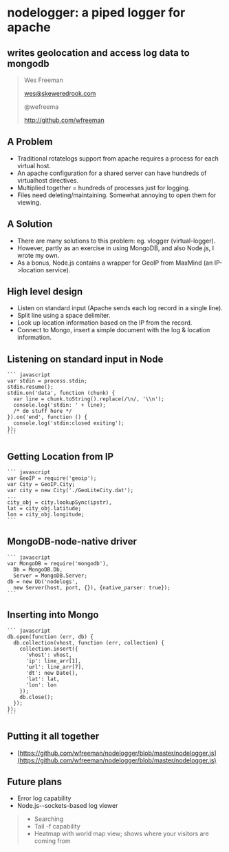 # nodelogger: a piped logger for apache #
## writes geolocation and access log data to mongodb 


> Wes Freeman
>
> wes@skeweredrook.com
>
> @wefreema
>
> http://github.com/wfreeman
>

## A Problem 

* Traditional rotatelogs support from apache requires a process for each virtual host.
* An apache configuration for a shared server can have hundreds of virtualhost directives.
* Multiplied together = hundreds of processes just for logging.
* Files need deleting/maintaining. Somewhat annoying to open them for viewing.

## A Solution #

* There are many solutions to this problem: eg. vlogger (virtual-logger).
* However, partly as an exercise in using MongoDB, and also Node.js, I wrote my own.
* As a bonus, Node.js contains a wrapper for GeoIP from MaxMind (an IP->location service).

## High level design
* Listen on standard input (Apache sends each log record in a single line).
* Split line using a space delimiter.
* Look up location information based on the IP from the record.
* Connect to Mongo, insert a simple document with the log & location information.

## Listening on standard input in Node
    ``` javascript
    var stdin = process.stdin;
    stdin.resume(); 
    stdin.on('data', function (chunk) { 
      var line = chunk.toString().replace(/\n/, '\\n');
      console.log('stdin: ' + line);
      /* do stuff here */
    }).on('end', function () { 
      console.log('stdin:closed exiting');
    });
    ```

## Getting Location from IP
    ``` javascript
    var GeoIP = require('geoip');
    var City = GeoIP.City;
    var city = new City('./GeoLiteCity.dat');
    ...
    city_obj = city.lookupSync(ipstr),
    lat = city_obj.latitude;
    lon = city_obj.longitude;
    ```

## MongoDB-node-native driver
    ``` javascript
    var MongoDB = require('mongodb'),
      Db = MongoDB.Db,
      Server = MongoDB.Server;
    db = new Db('nodelogs', 
      new Server(host, port, {}), {native_parser: true});
    ```

## Inserting into Mongo
    ``` javascript
    db.open(function (err, db) {
      db.collection(vhost, function (err, collection) {      
        collection.insert({
          'vhost': vhost,
          'ip': line_arr[1],
          'url': line_arr[7],
          'dt': new Date(),
          'lat': lat,
          'lon': lon
        });
        db.close();
      });
    });
    ```

## Putting it all together
* [https://github.com/wfreeman/nodelogger/blob/master/nodelogger.js](https://github.com/wfreeman/nodelogger/blob/master/nodelogger.js)

## Future plans
* Error log capability
* Node.js--sockets-based log viewer
> * Searching
> * Tail -f capability
> * Heatmap with world map view; shows where your visitors are coming from
